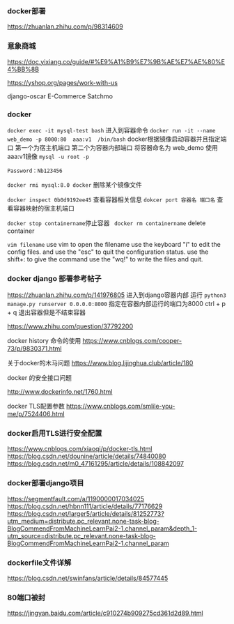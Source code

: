 
### docker部署

https://zhuanlan.zhihu.com/p/98314609




### 意象商城

https://doc.yixiang.co/guide/#%E9%A1%B9%E7%9B%AE%E7%AE%80%E4%BB%8B


https://yshop.org/pages/work-with-us


django-oscar
E-Commerce
Satchmo

### docker

```docker exec -it mysql-test bash```   进入到容器命令
```docker run -it --name web_demo -p 8000:80  aaa:v1  /bin/bash``` docker根据镜像启动容器并且指定端口
第一个为宿主机端口 第二个为容器内部端口 将容器命名为 web_demo 使用 aaa:v1镜像
```mysql -u root -p```

```Password：Nb123456```

``` docker rmi mysql:8.0 docker ``` 删除某个镜像文件

```docker inspect 0b0d9192ee45```  查看容器相关信息
```dokcer port 容器名 端口名```    查看容器映射的宿主机端口 


```docker stop containername```停止容器
``` docker rm containername``` delete container


``` vim filename ``` use vim to open the filename
use the keyboard "i" to edit the config files.
and use the "esc" to quit the configuration status.
use the shift+: to give the command 
use the "wq!" to write the files and quit.


 ### docker django 部署参考帖子
  https://zhuanlan.zhihu.com/p/141976805
进入到django容器内部 运行 ```python3 manage.py runserver 0.0.0.0:8000``` 指定在容器内部运行的端口为8000 
ctrl + p + q 退出容器但是不结束容器


  https://www.zhihu.com/question/37792200

  docker history 命令的使用
  https://www.cnblogs.com/cooper-73/p/9830371.html

  关于docker的木马问题
  https://www.blog.lijinghua.club/article/180

  docker 的安全接口问题

  http://www.dockerinfo.net/1760.html

  docker TLS配置参数
  https://www.cnblogs.com/smlile-you-me/p/7524406.html

  ### docker启用TLS进行安全配置

  https://www.cnblogs.com/xiaoqi/p/docker-tls.html
  https://blog.csdn.net/dounine/article/details/74840080
  https://blog.csdn.net/m0_47161295/article/details/108842097

  ### docker部署django项目

  https://segmentfault.com/a/1190000017034025
  https://blog.csdn.net/hbnn111/article/details/77176629
  https://blog.csdn.net/larger5/article/details/81252773?utm_medium=distribute.pc_relevant.none-task-blog-BlogCommendFromMachineLearnPai2-1.channel_param&depth_1-utm_source=distribute.pc_relevant.none-task-blog-BlogCommendFromMachineLearnPai2-1.channel_param
  
 

  ### dockerfile文件详解

  https://blog.csdn.net/swinfans/article/details/84577445


  ### 80端口被封
  https://jingyan.baidu.com/article/c910274b909275cd361d2d89.html